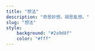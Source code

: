 ```yaml
---
title: "想法"
description: "奇思妙想。胡思亂想。"
slug: "想法"
style:
    background: "#2a9d8f"
    color: "#fff"
---
```

